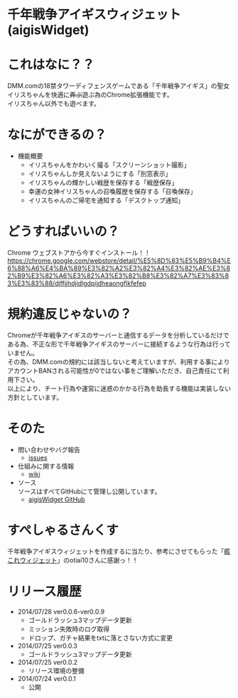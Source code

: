 千年戦争アイギスウィジェット(aigisWidget)
===========

# これはなに？？

DMM.comの18禁タワーディフェンスゲームである「千年戦争アイギス」の聖女イリスちゃんを快適に~~弄ぶ~~遊ぶ為のChrome拡張機能です。    
イリスちゃん以外でも遊べます。

# なにができるの？

* 機能概要
    - イリスちゃんをかわいく撮る「スクリーンショット撮影」
    - イリスちゃんしか見えないようにする「別窓表示」
    - イリスちゃんの輝かしい戦歴を保存する「戦歴保存」
    - 幸運の女神イリスちゃんの召喚履歴を保存する「召喚保存」
    - イリスちゃんのご帰宅を通知する「デスクトップ通知」

# どうすればいいの？

Chrome ウェブストアから今すぐインストール！！    
https://chrome.google.com/webstore/detail/%E5%8D%83%E5%B9%B4%E6%88%A6%E4%BA%89%E3%82%A2%E3%82%A4%E3%82%AE%E3%82%B9%E3%82%A6%E3%82%A3%E3%82%B8%E3%82%A7%E3%83%83%E3%83%88/djffjjhdjidlgdpijdheaongflkfefep

# 規約違反じゃないの？

Chromeが千年戦争アイギスのサーバーと通信するデータを分析しているだけである為、不正な形で千年戦争アイギスのサーバーに接続するような行為は行っていません。    
その為、DMM.comの規約には該当しないと考えていますが、利用する事によりアカウントBANされる可能性が0ではない事をご理解いただき、自己責任にて利用下さい。    
以上により、チート行為や運営に迷惑のかかる行為を助長する機能は実装しない方針としています。

# そのた

* 問い合わせやバグ報告
    - [issues](https://github.com/muhiro/aigisWidget/issues)
* 仕組みに関する情報
    - [wiki](https://github.com/muhiro/aigisWidget/wiki)
* ソース    
ソースはすべてGitHubにて管理し公開しています。
    - [aigisWidget GitHub](https://github.com/muhiro/aigisWidget/)

# すぺしゃるさんくす

千年戦争アイギスウィジェットを作成するに当たり、参考にさせてもらった「[艦これウィジェット](https://github.com/otiai10/kanColleWidget)」のotiai10さんに感謝っ！！

# リリース履歴
- 2014/07/28 ver0.0.6-ver0.0.9
    - ゴールドラッシュ3マップデータ更新
    - ミッション失敗時のログ取得
    - ドロップ、ガチャ結果をtxtに落とさない方式に変更
- 2014/07/25 ver0.0.3
    - ゴールドラッシュ3マップデータ更新
- 2014/07/25 ver0.0.2
    - リリース環境の整備
- 2014/07/24 ver0.0.1
    - 公開
